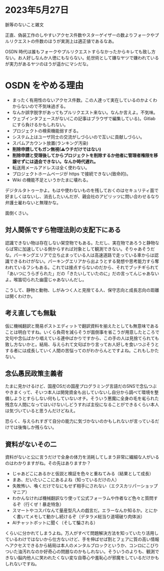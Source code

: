 # 2023年5月27日

脈等のないこと雑文

正直、偽装工作のしやすいアクセス件数やスターゲイザーの数よりフォークやプルリクエストの件数のほうが実測上は適正値であるなあ。

OSDN 時代は誰もフォークやプルリクエストすらなかったからキレても致し方ない。お人好しなんか人徳にもならない。処世術として嫌なヤツで嫌われているが実力があるヤツのほうが遥かにマシだな。

# OSDN をやめる理由

* まったく有用性のないアクセス件数。この人達って実在しているのかよくわからないので不気味過ぎる。
* なんか誤字脱字があってもプルリクエスト来ない。なんか言えよ。不気味。
* ウェブインタフェースがない(この記事はブラウザで編集している)。Gitlabにすら負けるかもしれない。
* プロジェクトの検索機能弱すぎる。
* システム上はユーザ同士の交流がしづらいので互いに貢献しづらい。
* スパムアカウント放置(ランキング汚染)
* **削除申請してもガン無視(⚠ウチだけではない)**
* **削除申請と受理後してからプロジェクトを削除するか他者に管理者権限を移譲せずには退会できない。なんか時代遅れ。**
* 転送用メールアドレスは全く使わない。
* プロジェクトホームページが https で接続できない(致命的)。
* Wiki の機能不足というかたまに壊れる。

デジタルタトゥーかよ。もはや使わないものを残しておくのはセキュリティ面で好ましくはないし、消去したいんだが、親会社のアピリッツに問い合わせるなり弁護士雇わないと無理かな。

面倒くさい。

## 対人関係ですら物理法則の支配下にある
認識できない物は存在しない架空物でもある。ただし、実在物であろうと静物ならば常に加速している側からすれば対象として観測できない。そりゃあそうだな。パーキングエリアで立ち止まっている人は高速道路で走っている車からは認識できるわけがない。パーキングエリアから出ようとする発想や思考能力すら奪われているフシもある。これでは接点すらないのだから、それでブッチギられて「あいつにうらぎられた」だの「きたいしていたのに」だの言ってんじゃあないよ。喉笛切られた幽霊じゃあないんだし。

こうして、静物と動物、しがみつく人と見捨てる人、保守志向と成長志向の距離は開くわけか。

## 考え直しても無駄
仮に機械翻訳と簡易ポストエディットで翻訳資料を揃えたとしても無意味であることは明白ですね。いくら負荷を減らそうが面倒事を省こうが用意したところで文句や念仏ばかり唱えている連中ばかりですから、この手の人は見捨てられても致し方ないかと。結局、与えられて文句ばかり言ってお人好しを食いつぶそうとする者には成長していく人間の苦悩ってのがわからんとですよね。これもしかたない。

## 念仏愚民政策主義者
たまに見かけるけど、国産OSだの国産プログラミング言語だのSNSで念仏つぶやきまくって、そいつ本人は開発資金も出していないし自分から調べて環境を整備しようとすらしない何もしていないオチ。そういう悪魔に全身の毛を毟られた残念な人間になってはいけないしどうすれば主役になることができるくらい本人は気づいていると思うんだけどねえ。

恐らく、与えられすぎて自分の能力に気づかないのかもしれないが言っているだけでは後悔しか残らない。

## 資料がないその二

資料がないと公に言うだけで全身の体力を消耗してしまう非常に繊細な人がいるのはわかりますがね。その先はありますか？

* じゃあどこにあるかと仮説と検証を色々と重ねてみる（結果として成長）
* まあ、だいたいここにあるよね（知っているだけの人）
* 失敗怖い、喚くだけでなにもせず相手にされない（エクスカリパーショップマニア）
* わかんなければ機械翻訳なり使って公式フォーラムや作者など色々と質問するぞ（行くぜ！暴走特急）
* スマートやコスパなんて量産型凡人の戯言だ。エラーなんか知るか。とにかく書いてメモして動かし続けるぞ（デタラメ総当り道場破り肉体派）
* AIチャットボットに聞く（そして騙される）

くらいに分かれてしまうよね。万人がすべて問題解決方法を知っていたり活用しているわけではないから仕方ないけど、手を伸ばせば割とフェアに質の高い情報へアクセスできるから結局は本人のメンタルブロックというか、コンロにこびりついた油汚れなのか好奇心の問題なのかもしれない。そういうのよりも、観測できない脳内他人に笑われたくない変な自尊心や羞恥心が邪魔をしているだけかもしれないですね。

